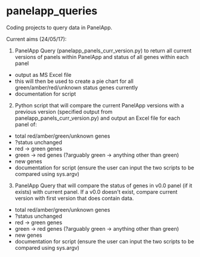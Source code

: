 # panelapp_queries
Coding projects to query data in PanelApp.

Current aims (24/05/17):

1. PanelApp Query (panelapp_panels_curr_version.py) to return all current versions of panels within PanelApp and status of all genes within each panel
  - output as MS Excel file
  - this will then be used to create a pie chart for all green/amber/red/unknown status genes currently
  - documentation for script
 
2. Python script that will compare the current PanelApp versions with a previous version (specified output from panelapp_panels_curr_version.py) and output an Excel file for each panel of:
  - total red/amber/green/unknown genes
  - ?status unchanged
  - red -> green genes
  - green -> red genes (?arguably green -> anything other than green)
  - new genes
  - documentation for script (ensure the user can input the two scripts to be compared using sys.argv)

3. PanelApp Query that will compare the status of genes in v0.0 panel (if it exists) with current panel. If a v0.0 doesn't exist, compare current version with first version that does contain data.
  - total red/amber/green/unknown genes
  - ?status unchanged
  - red -> green genes
  - green -> red genes (?arguably green -> anything other than green)
  - new genes
  - documentation for script (ensure the user can input the two scripts to be compared using sys.argv)
